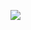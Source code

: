 [![](http://img.youtube.com/vi/t-4ovWUigDs/0.jpg)](http://www.youtube.com/watch?v=t-4ovWUigDs "Village Defender - Stats")
